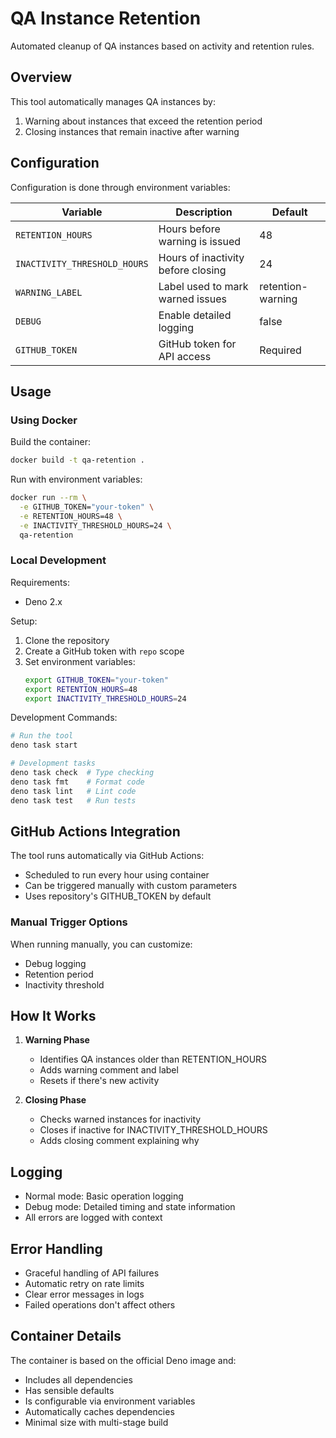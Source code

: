 # QA Instance Retention

Automated cleanup of QA instances based on activity and retention rules.

## Overview

This tool automatically manages QA instances by:
1. Warning about instances that exceed the retention period
2. Closing instances that remain inactive after warning

## Configuration

Configuration is done through environment variables:

| Variable | Description | Default |
|----------|-------------|---------|
| `RETENTION_HOURS` | Hours before warning is issued | 48 |
| `INACTIVITY_THRESHOLD_HOURS` | Hours of inactivity before closing | 24 |
| `WARNING_LABEL` | Label used to mark warned issues | retention-warning |
| `DEBUG` | Enable detailed logging | false |
| `GITHUB_TOKEN` | GitHub token for API access | Required |

## Usage

### Using Docker

Build the container:
```bash
docker build -t qa-retention .
```

Run with environment variables:
```bash
docker run --rm \
  -e GITHUB_TOKEN="your-token" \
  -e RETENTION_HOURS=48 \
  -e INACTIVITY_THRESHOLD_HOURS=24 \
  qa-retention
```

### Local Development

Requirements:
- Deno 2.x

Setup:
1. Clone the repository
2. Create a GitHub token with `repo` scope
3. Set environment variables:
   ```bash
   export GITHUB_TOKEN="your-token"
   export RETENTION_HOURS=48
   export INACTIVITY_THRESHOLD_HOURS=24
   ```

Development Commands:
```bash
# Run the tool
deno task start

# Development tasks
deno task check  # Type checking
deno task fmt    # Format code
deno task lint   # Lint code
deno task test   # Run tests
```

## GitHub Actions Integration

The tool runs automatically via GitHub Actions:
- Scheduled to run every hour using container
- Can be triggered manually with custom parameters
- Uses repository's GITHUB_TOKEN by default

### Manual Trigger Options

When running manually, you can customize:
- Debug logging
- Retention period
- Inactivity threshold

## How It Works

1. **Warning Phase**
   - Identifies QA instances older than RETENTION_HOURS
   - Adds warning comment and label
   - Resets if there's new activity

2. **Closing Phase**
   - Checks warned instances for inactivity
   - Closes if inactive for INACTIVITY_THRESHOLD_HOURS
   - Adds closing comment explaining why

## Logging

- Normal mode: Basic operation logging
- Debug mode: Detailed timing and state information
- All errors are logged with context

## Error Handling

- Graceful handling of API failures
- Automatic retry on rate limits
- Clear error messages in logs
- Failed operations don't affect others

## Container Details

The container is based on the official Deno image and:
- Includes all dependencies
- Has sensible defaults
- Is configurable via environment variables
- Automatically caches dependencies
- Minimal size with multi-stage build 